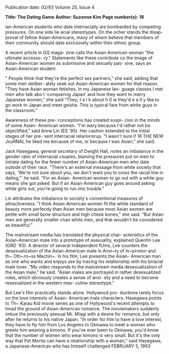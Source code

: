 Publication date: 02/93
Volume 25, Issue 4

**Title: The Dating Game**
**Author: Suzanne Kim**
**Page number(s): 18**

ian-American students who date interracially are 
bombarded by competing pressures. On one side lie 
acial stereotypes. On the ocher stands the disap-
proval of fellow Asian-Americans, many of whom believe 
that members of their community should date exclusively 
within their ethnic group. 

A recent article in GQ maga-
zine calls the Asian-American 
woman "the ultimate accesso-
ry." Statements like these 
contribute co the image of 
Asian-American women as 
submissive and sexually pas-
sive, says an Asian-American 
student. 

" People think that 
they're the perfect sex partners," 
she said, adding that some men deliber-
ately seek out Asian-American women for that reason. 
"They have Asian woman fetishes. In my Japanese lan-
guage classes I met men who talk abo t 'conquering Japan' 
and how they want 
to 
marry 
Japanese 
women," 
she 
said 
"They; 
t 
a I k 
about 
h 0 
w 
they'd 
e a II y 
like to go 
work 
tn 
Japan 
and 
meet geisha. 
This is typical 
fare from white 
guys in the classroom." 

Awareness of these pre-
conceptions has created suspi-
cion in the minds of some Asian-
American women. "I'm wary 
because I'd rather not be objectified," 
said Anne Lin (ES '95). Her caution 
extended to the initial stages of her pre-
sent interracial relarionsrup. "I wasn't sure if 
18 TH£ NEW JouRNAL 
he liked me because of me, or because I 
was Asian," she said. 

Jack Hasegawa, general secretary of Dwight Hall, notes 
an imbalance in the gender ratio of interracial couples, 
blaming the pressures put on men to iniriate dating for the 
fewer number of Asian-American men who date outside of 
their race. "There's an external message from white society 
that says, 'We're not sure about you, we don't want you to 
cross the racial line in dating,"' he said. "For an Asian-
American woman to go out with a white guy means she got 
asked. But if an Asian-American guy goes around asking 
white girls out, you're going to run into trouble." 

Lin attributes the imbalance to society's conventional 
measures of attractiveness. "I think Asian-American women 
fit the white standard of beauty more perfecdy than Asian 
men because most Asian women are petite with small bone 
structure and high cheek bones," she said. "But Asian men 
are generally smaller chan white men, and that wouldn't be 
considered as beautiful." 

The mainstream media has translated the physical char-
acteristics of the Asian-American male into a prototype of 
asexuality, explained Quentin Lee (GRD '93). A director of 
several independent fUms, Lee counters the desexualization 
of the Asian-American male in Anxi~ty of ln~prmion and 
th~ Oth~rn~ss Machin~. In his film, Lee presents the Asian-
American man as one who wants and enjoys sex by tracing 
his relationship with his biracial male lover. "My video 
responds to the mainstream media desexualization of the 
Asian male," he said. "Asian males are portrayed in rather 
desexualized roles, which obviously creates a sense of anxi-
ety and a need to become resexualized in the western mas-
culine stereotype." 

But Lee's film practically stands alone. Hollywood pro-
ductions rarely focus on the love interests of Asian-
American male characters. Hasegawa points to Th~ Karau 
Kid movie series as one of Hollywood's recent attempts to 
tread the ground of Asian-American romance. The 
moviemakers suddenly imbue the previously asexual Mr. 
Miagi with a desire for romance, but only after he returns to 
his native Japan. "In order for him to have a love interest, 
they have to fly him from Los Angeles to Okinawa to meet a 
woman who greets him wearing a kimono. If you've ever been 
to Okinawa, you'd know that the number of women who 
wear kimono is very small. But it's the only way that Pat 
Morita can have a relationship with a woman," said 
Hasegawa, a Japanese-American who has himself challenged 
FEBRUARY 5, 1993